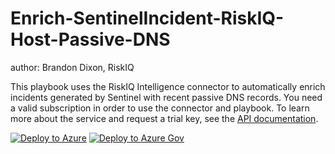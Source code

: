# Enrich-SentinelIncident-RiskIQ-Host-Passive-DNS
author: Brandon Dixon, RiskIQ

This playbook uses the RiskIQ Intelligence connector to automatically enrich incidents generated by Sentinel with recent passive DNS records. You need a valid subscription in order to use the connector and playbook. To learn more about the service and request a trial key, see the [API documentation](https://api.riskiq.net/api/concepts.html).

[![Deploy to Azure](https://aka.ms/deploytoazurebutton)](https://portal.azure.com/#create/Microsoft.Template/uri/https%3A%2F%2Fraw.githubusercontent.com%2FAzure%2FAzure-Sentinel%2Fmaster%2FPlaybooks%2FEnrich-SentinelIncident-RiskIQ-Host-Passive-DNS%2Fazuredeploy.json)
[![Deploy to Azure Gov](https://aka.ms/deploytoazuregovbutton)](https://portal.azure.us/#create/Microsoft.Template/uri/https%3A%2F%2Fraw.githubusercontent.com%2FAzure%2FAzure-Sentinel%2Fmaster%2FPlaybooks%2FEnrich-SentinelIncident-RiskIQ-Host-Passive-DNS%2Fazuredeploy.json)